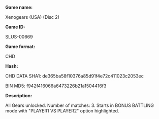 **Game name:**

Xenogears (USA) (Disc 2)

**Game ID:**

SLUS-00669

**Game format:**

CHD

**Hash:**

CHD DATA SHA1: de365ba58f10376a85d91f4e72c411023c2053ec

BIN MD5: f942f416066a6473226b21a1504416f3

**Description:**

All Gears unlocked. Number of matches: 3. Starts in BONUS BATTLING mode with "PLAYER1 VS PLAYER2" option highlighted.